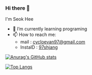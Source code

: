 ### Hi there 👋

I'm Seok Hee 
- 🌱 I’m currently learning programing
- 📫 How to reach me:
  - mail : cycloevan97@gmail.com
  - InstaID : [97shjang](https://www.instagram.com/97shjang/)


[![Anurag's GitHub stats](https://github-readme-stats.vercel.app/api?username=seok-hee97)](https://github.com/깃허브아이디/github-readme-stats)


[![Top Langs](https://github-readme-stats.vercel.app/api/top-langs/?username=seok-hee97)](https://github.com/깃허브아이디/github-readme-stats)
